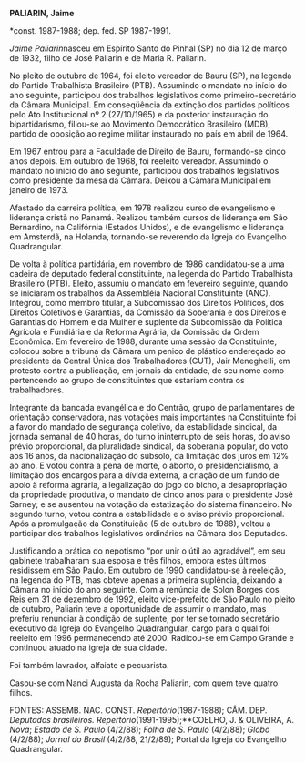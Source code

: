 **PALIARIN, Jaime**

\*const. 1987-1988; dep. fed. SP 1987-1991.

*Jaime Paliarin*nasceu em Espírito Santo do Pinhal (SP) no dia 12 de
março de 1932, filho de José Paliarin e de Maria R. Paliarin.

No pleito de outubro de 1964, foi eleito vereador de Bauru (SP), na
legenda do Partido Trabalhista Brasileiro (PTB). Assumindo o mandato no
início do ano seguinte, participou dos trabalhos legislativos como
primeiro-secretário da Câmara Municipal. Em conseqüência da extinção dos
partidos políticos pelo Ato Institucional nº 2 (27/10/1965) e da
posterior instauração do bipartidarismo, filiou-se ao Movimento
Democrático Brasileiro (MDB), partido de oposição ao regime militar
instaurado no país em abril de 1964.

Em 1967 entrou para a Faculdade de Direito de Bauru, formando-se cinco
anos depois. Em outubro de 1968, foi reeleito vereador. Assumindo o
mandato no início do ano seguinte, participou dos trabalhos legislativos
como presidente da mesa da Câmara. Deixou a Câmara Municipal em janeiro
de 1973.

Afastado da carreira política, em 1978 realizou curso de evangelismo e
liderança cristã no Panamá. Realizou também cursos de liderança em São
Bernardino, na Califórnia (Estados Unidos), e de evangelismo e liderança
em Amsterdã, na Holanda, tornando-se reverendo da Igreja do Evangelho
Quadrangular.

De volta à política partidária, em novembro de 1986 candidatou-se a uma
cadeira de deputado federal constituinte, na legenda do Partido
Trabalhista Brasileiro (PTB). Eleito, assumiu o mandato em fevereiro
seguinte, quando se iniciaram os trabalhos da Assembléia Nacional
Constituinte (ANC). Integrou, como membro titular, a Subcomissão dos
Direitos Políticos, dos Direitos Coletivos e Garantias, da Comissão da
Soberania e dos Direitos e Garantias do Homem e da Mulher e suplente da
Subcomissão da Política Agrícola e Fundiária e da Reforma Agrária, da
Comissão da Ordem Econômica. Em fevereiro de 1988, durante uma sessão da
Constituinte, colocou sobre a tribuna da Câmara um penico de plástico
endereçado ao presidente da Central Única dos Trabalhadores (CUT), Jair
Meneghelli, em protesto contra a publicação, em jornais da entidade, de
seu nome como pertencendo ao grupo de constituintes que estariam contra
os trabalhadores.

Integrante da bancada evangélica e do Centrão, grupo de parlamentares de
orientação conservadora, nas votações mais importantes na Constituinte
foi a favor do mandado de segurança coletivo, da estabilidade sindical,
da jornada semanal de 40 horas, do turno ininterrupto de seis horas, do
aviso prévio proporcional, da pluralidade sindical, da soberania
popular, do voto aos 16 anos, da nacionalização do subsolo, da limitação
dos juros em 12% ao ano. E votou contra a pena de morte, o aborto, o
presidencialismo, a limitação dos encargos para a dívida externa, a
criação de um fundo de apoio à reforma agrária, a legalização do jogo do
bicho, a desapropriação da propriedade produtiva, o mandato de cinco
anos para o presidente José Sarney; e se ausentou na votação da
estatização do sistema financeiro. No segundo turno, votou contra a
estabilidade e o aviso prévio proporcional. Após a promulgação da
Constituição (5 de outubro de 1988), voltou a participar dos trabalhos
legislativos ordinários na Câmara dos Deputados.

Justificando a prática do nepotismo “por unir o útil ao agradável”, em
seu gabinete trabalharam sua esposa e três filhos, embora estes últimos
residissem em São Paulo. Em outubro de 1990 candidatou-se à reeleição,
na legenda do PTB, mas obteve apenas a primeira suplência, deixando a
Câmara no início do ano seguinte. Com a renúncia de Solon Borges dos
Reis em 31 de dezembro de 1992, eleito vice-prefeito de São Paulo no
pleito de outubro, Paliarin teve a oportunidade de assumir o mandato,
mas preferiu renunciar à condição de suplente, por ter se tornado
secretário executivo da Igreja do Evangelho Quadrangular, cargo para o
qual foi reeleito em 1996 permanecendo até 2000. Radicou-se em Campo
Grande e continuou atuado na igreja de sua cidade.

Foi também lavrador, alfaiate e pecuarista.

Casou-se com Nanci Augusta da Rocha Paliarin, com quem teve quatro
filhos.

FONTES: ASSEMB. NAC. CONST. *Repertório*(1987-1988); CÂM. DEP.
*Deputados brasileiros. Repertório*(1991-1995);**COELHO, J. & OLIVEIRA,
A. *Nova*; *Estado de S. Paulo* (4/2/88); *Folha de S. Paulo* (4/2/88);
*Globo* (4/2/88); *Jornal do Brasil* (4/2/88, 21/2/89); Portal da Igreja
do Evangelho Quadrangular.

 

